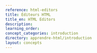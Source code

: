 ```yaml
---
reference: html-editors
title: Éditeurs HTML
title_en: HTML Editors
description:
learning_order:
concept_categories: introduction
directory: apprendre-html/introduction
layout: concepts
---
```


